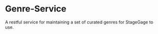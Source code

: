 Genre-Service
=============

A restful service for maintaining a set of curated genres for StageGage to use.
